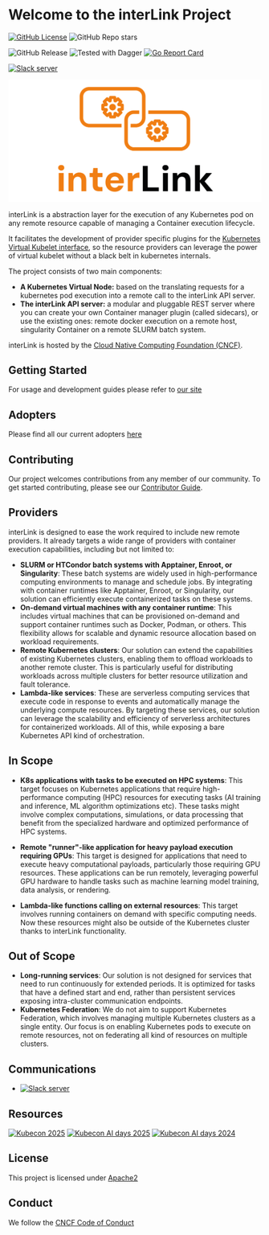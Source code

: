 # Welcome to the interLink Project

[![GitHub License](https://img.shields.io/github/license/interlink-hq/interlink)](https://img.shields.io/github/license/interlink-hq/interlink)
![GitHub Repo stars](https://img.shields.io/github/stars/interlink-hq/interlink)

![GitHub Release](https://img.shields.io/github/v/release/interlink-hq/interlink)
![Tested with Dagger](https://img.shields.io/badge/tested_with_dagger-v0.13.3-green)
[![Go Report Card](https://goreportcard.com/badge/github.com/interlink-hq/interlink)](https://goreportcard.com/report/github.com/interlink-hq/interlink)

[![Slack server](https://img.shields.io/badge/slack_server-8A2BE2?link=https%3A%2F%2Fjoin.slack.com%2Ft%2Fintertwin%2Fshared_invite%2Fzt-2cs67h9wz-2DFQ6EiSQGS1vlbbbJHctA)](https://join.slack.com/t/intertwin/shared_invite/zt-2cs67h9wz-2DFQ6EiSQGS1vlbbbJHctA)

![Interlink logo](./docs/static/img/interlink_logo.png)

interLink is a abstraction layer for the execution of any Kubernetes pod on any
remote resource capable of managing a Container execution lifecycle.

It facilitates the development of provider specific plugins for the
[Kubernetes Virtual Kubelet interface](https://virtual-kubelet.io/), so the
resource providers can leverage the power of virtual kubelet without a black
belt in kubernetes internals.

The project consists of two main components:

- **A Kubernetes Virtual Node:** based on the translating requests for a
  kubernetes pod execution into a remote call to the interLink API server.
- **The interLink API server:** a modular and pluggable REST server where you
  can create your own Container manager plugin (called sidecars), or use the
  existing ones: remote docker execution on a remote host, singularity Container
  on a remote SLURM batch system.

interLink is hosted by the
[Cloud Native Computing Foundation (CNCF)](https://cncf.io).

## Getting Started

For usage and development guides please refer to
[our site](https://interlink-hq.github.io/interLink/)

## Adopters

Please find all our current adopters [here](./ADOPTERS.md)

## Contributing

Our project welcomes contributions from any member of our community. To get
started contributing, please see our [Contributor Guide](./CONTRIBUTING.md).

## Providers

interLink is designed to ease the work required to include new remote providers.
It already targets a wide range of providers with container execution
capabilities, including but not limited to:

- **SLURM or HTCondor batch systems with Apptainer, Enroot, or Singularity**:
  These batch systems are widely used in high-performance computing environments
  to manage and schedule jobs. By integrating with container runtimes like
  Apptainer, Enroot, or Singularity, our solution can efficiently execute
  containerized tasks on these systems.
- **On-demand virtual machines with any container runtime**: This includes
  virtual machines that can be provisioned on-demand and support container
  runtimes such as Docker, Podman, or others. This flexibility allows for
  scalable and dynamic resource allocation based on workload requirements.
- **Remote Kubernetes clusters**: Our solution can extend the capabilities of
  existing Kubernetes clusters, enabling them to offload workloads to another
  remote cluster. This is particularly useful for distributing workloads across
  multiple clusters for better resource utilization and fault tolerance.
- **Lambda-like services**: These are serverless computing services that execute
  code in response to events and automatically manage the underlying compute
  resources. By targeting these services, our solution can leverage the
  scalability and efficiency of serverless architectures for containerized
  workloads. All of this, while exposing a bare Kubernetes API kind of
  orchestration.

## In Scope

- **K8s applications with tasks to be executed on HPC systems**: This target
  focuses on Kubernetes applications that require high-performance computing
  (HPC) resources for executing tasks (AI training and inference, ML algorithm
  optimizations etc). These tasks might involve complex computations,
  simulations, or data processing that benefit from the specialized hardware and
  optimized performance of HPC systems.

- **Remote "runner"-like application for heavy payload execution requiring
  GPUs**: This target is designed for applications that need to execute heavy
  computational payloads, particularly those requiring GPU resources. These
  applications can be run remotely, leveraging powerful GPU hardware to handle
  tasks such as machine learning model training, data analysis, or rendering.

- **Lambda-like functions calling on external resources**: This target involves
  running containers on demand with specific computing needs. Now these
  resources might also be outside of the Kubernetes cluster thanks to interLink
  functionality.

## Out of Scope

- **Long-running services**: Our solution is not designed for services that need
  to run continuously for extended periods. It is optimized for tasks that have
  a defined start and end, rather than persistent services exposing
  intra-cluster communication endpoints.
- **Kubernetes Federation**: We do not aim to support Kubernetes Federation,
  which involves managing multiple Kubernetes clusters as a single entity. Our
  focus is on enabling Kubernetes pods to execute on remote resources, not on
  federating all kind of resources on multiple clusters.

## Communications

- [![Slack server](https://img.shields.io/badge/slack_server-8A2BE2?link=https%3A%2F%2Fjoin.slack.com%2Ft%2Fintertwin%2Fshared_invite%2Fzt-2cs67h9wz-2DFQ6EiSQGS1vlbbbJHctA)](https://join.slack.com/t/intertwin/shared_invite/zt-2cs67h9wz-2DFQ6EiSQGS1vlbbbJHctA)

## Resources

[![Kubecon 2025](https://img.youtube.com/vi/bIxw1uK0QRQ/0.jpg)](https://www.youtube.com/watch?v=bIxw1uK0QRQ)
[![Kubecon AI days 2025](https://img.youtube.com/vi/vTg58Nd7_58/0.jpg)](https://www.youtube.com/watch?v=vTg58Nd7_58)
[![Kubecon AI days 2024](https://img.youtube.com/vi/M3uLQiekqo8/0.jpg)](https://www.youtube.com/watch?v=M3uLQiekqo8)

## License

This project is licensed under [Apache2](./LICENSE)

## Conduct

We follow the [CNCF Code of Conduct](./CODE_OF_CONDUCT.md)

